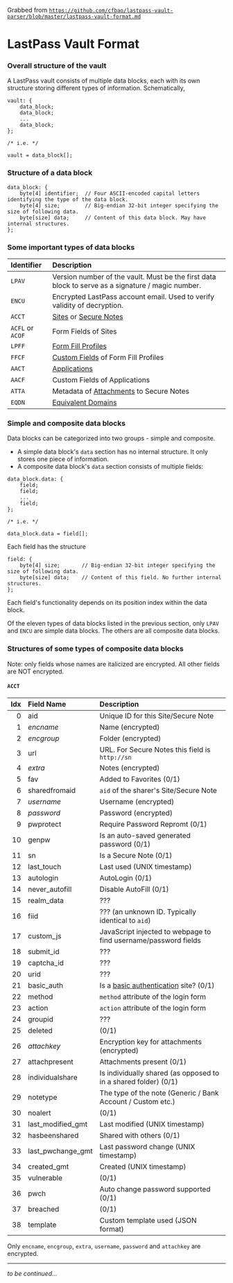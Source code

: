 Grabbed from [`https://github.com/cfbao/lastpass-vault-parser/blob/master/lastpass-vault-format.md`](https://github.com/cfbao/lastpass-vault-parser/blob/master/lastpass-vault-format.md)


# LastPass Vault Format

### Overall structure of the vault

A LastPass vault consists of multiple data blocks, each with its own structure storing different types of information.
Schematically,

```
vault: {
    data_block;
    data_block;
    ...
    data_block;
};

/* i.e. */

vault = data_block[];
```

### Structure of a data block

```
data_block: {
    byte[4] identifier;  // Four ASCII-encoded capital letters identifying the type of the data block.
    byte[4] size;        // Big-endian 32-bit integer specifying the size of following data.
    byte[size] data;     // Content of this data block. May have internal structures.
};
```

### Some important types of data blocks

Identifier | Description
:--------- | :----------
`LPAV` | Version number of the vault. Must be the first data block to serve as a signature / magic number.
`ENCU` | Encrypted LastPass account email. Used to verify validity of decryption.
`ACCT` | [Sites](https://helpdesk.lastpass.com/adding-a-site/) or [Secure Notes](https://helpdesk.lastpass.com/secure-notes/)
`ACFL` or `ACOF`| Form Fields of Sites
`LPFF` | [Form Fill Profiles](https://helpdesk.lastpass.com/fill-form-basics/)
`FFCF` | [Custom Fields](https://helpdesk.lastpass.com/fill-form-basics/#h3) of Form Fill Profiles
`AACT` | [Applications](https://helpdesk.lastpass.com/lastpass-for-applications/)
`AACF` | Custom Fields of Applications
`ATTA` | Metadata of [Attachments](https://helpdesk.lastpass.com/secure-notes/#h6) to Secure Notes
`EQDN` | [Equivalent Domains](https://helpdesk.lastpass.com/account-settings/#h7)

### Simple and composite data blocks

Data blocks can be categorized into two groups - simple and composite.

* A simple data block's `data` section has no internal structure. It only stores one piece of information.
* A composite data block's `data` section consists of multiple fields:
```
data_block.data: {
    field;
    field;
    ...
    field;
};

/* i.e. */

data_block.data = field[];
```
Each field has the structure
```
field: {
    byte[4] size;       // Big-endian 32-bit integer specifying the size of following data.
    byte[size] data;    // Content of this field. No further internal structures.
};
```

Each field's functionality depends on its position index within the data block.

Of the eleven types of data blocks listed in the previous section, only `LPAV` and `ENCU` are simple data blocks.
The others are all composite data blocks.


### Structures of some types of composite data blocks

Note: only fields whose names are italicized are encrypted. All other fields are NOT encrypted.

#### `ACCT`

Idx | Field Name        | Description
--: | :---              | :--
 0  | aid               | Unique ID for this Site/Secure Note
 1  | _encname_           | Name (encrypted)
 2  | _encgroup_          | Folder (encrypted)
 3  | url               | URL. For Secure Notes this field is `http://sn`
 4  | _extra_             | Notes (encrypted)
 5  | fav               | Added to Favorites (0/1)
 6  | sharedfromaid     | `aid` of the sharer's Site/Secure Note
 7  | _username_          | Username (encrypted)
 8  | _password_          | Password (encrypted)
 9  | pwprotect         | Require Password Repromt (0/1)
10  | genpw             | Is an auto-saved generated password (0/1)
11  | sn                | Is a Secure Note (0/1)
12  | last_touch        | Last used (UNIX timestamp)
13  | autologin         | AutoLogin (0/1)
14  | never_autofill    | Disable AutoFill (0/1)
15  | realm_data        | ???
16  | fiid              | ??? (an unknown ID. Typically identical to `aid`)
17  | custom_js         | JavaScript injected to webpage to find username/password fields
18  | submit_id         | ???
19  | captcha_id        | ???
20  | urid              | ???
21  | basic_auth        | Is a [basic authentication](https://lastpass.com/support.php?cmd=showfaq&id=275) site? (0/1)
22  | method            | `method` attribute of the login form
23  | action            | `action` attribute of the login form
24  | groupid           | ???
25  | deleted           | (0/1)
26  | _attachkey_         | Encryption key for attachments (encrypted)
27  | attachpresent     | Attachments present (0/1)
28  | individualshare   | Is individually shared (as opposed to in a shared folder) (0/1)
29  | notetype          | The type of the note (Generic / Bank Account / Custom etc.)
30  | noalert           | (0/1)
31  | last_modified_gmt | Last modified (UNIX timestamp)
32  | hasbeenshared     | Shared with others (0/1)
33  | last_pwchange_gmt | Last password change (UNIX timestamp)
34  | created_gmt       | Created (UNIX timestamp)
35  | vulnerable        | (0/1)
36  | pwch              | Auto change password supported (0/1)
37  | breached          | (0/1)
38  | template          | Custom template used (JSON format)

Only `encname`, `encgroup`, `extra`, `username`, `password` and `attachkey` are encrypted.

---

*to be continued...*